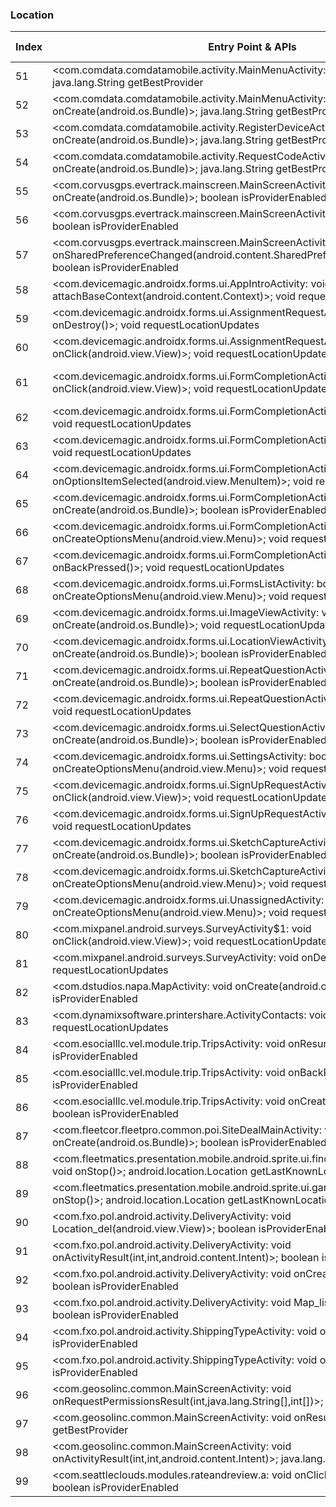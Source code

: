 ### Location
| Index | Entry Point & APIs | Screen shot | Resource id | Label |
| ------------- | ------------- | ------------- |-------------|-------------|
| 51 | <com.comdata.comdatamobile.activity.MainMenuActivity: void onResume()>; java.lang.String getBestProvider | ![](F:\COSMOS\output\py\Play_win8\Business\com.comdata.comdatamobile\com.comdata.comdatamobile.activity.MainMenuActivity.png) |  | D |
| 52 | <com.comdata.comdatamobile.activity.MainMenuActivity: void onCreate(android.os.Bundle)>; java.lang.String getBestProvider | ![](F:\COSMOS\output\py\Play_win8\Business\com.comdata.comdatamobile\com.comdata.comdatamobile.activity.MainMenuActivity.png) |  | D |
| 53 | <com.comdata.comdatamobile.activity.RegisterDeviceActivity: void onCreate(android.os.Bundle)>; java.lang.String getBestProvider | ![](F:\COSMOS\output\py\Play_win8\Business\com.comdata.comdatamobile\com.comdata.comdatamobile.activity.RegisterDeviceActivity.png) |  | D |
| 54 | <com.comdata.comdatamobile.activity.RequestCodeActivity: void onCreate(android.os.Bundle)>; java.lang.String getBestProvider | ![](F:\COSMOS\output\py\Play_win8\Business\com.comdata.comdatamobile\com.comdata.comdatamobile.activity.RequestCodeActivity.png) |  | D |
| 55 | <com.corvusgps.evertrack.mainscreen.MainScreenActivity: void onCreate(android.os.Bundle)>; boolean isProviderEnabled | ![](F:\COSMOS\output\py\Play_win8\Business\com.corvusgps.evertrack\com.corvusgps.evertrack.mainscreen.MainScreenActivity.png) |  | T |
| 56 | <com.corvusgps.evertrack.mainscreen.MainScreenActivity: void onResume()>; boolean isProviderEnabled | ![](F:\COSMOS\output\py\Play_win8\Business\com.corvusgps.evertrack\com.corvusgps.evertrack.mainscreen.MainScreenActivity.png) |  | T |
| 57 | <com.corvusgps.evertrack.mainscreen.MainScreenActivity: void onSharedPreferenceChanged(android.content.SharedPreferences,java.lang.String)>; boolean isProviderEnabled | ![](F:\COSMOS\output\py\Play_win8\Business\com.corvusgps.evertrack\com.corvusgps.evertrack.mainscreen.MainScreenActivity.png) |  | T |
| 58 | <com.devicemagic.androidx.forms.ui.AppIntroActivity: void attachBaseContext(android.content.Context)>; void requestLocationUpdates | ![](F:\COSMOS\output\py\Play_win8\Business\com.devicemagic.androidx.forms\com.devicemagic.androidx.forms.ui.AppIntroActivity.png) |  | |
| 59 | <com.devicemagic.androidx.forms.ui.AssignmentRequestActivity: void onDestroy()>; void requestLocationUpdates | ![](F:\COSMOS\output\py\Play_win8\Business\com.devicemagic.androidx.forms\com.devicemagic.androidx.forms.ui.AssignmentRequestActivity.png) |  | F |
| 60 | <com.devicemagic.androidx.forms.ui.AssignmentRequestActivity$1: void onClick(android.view.View)>; void requestLocationUpdates | ![](F:\COSMOS\output\py\Play_win8\Business\com.devicemagic.androidx.forms\com.devicemagic.androidx.forms.ui.AssignmentRequestActivity.png) |  | F |
| 61 | <com.devicemagic.androidx.forms.ui.FormCompletionActivity$15: void onClick(android.view.View)>; void requestLocationUpdates | ![](F:\COSMOS\output\py\Play_win8\Business\com.devicemagic.androidx.forms\com.devicemagic.androidx.forms.ui.FormCompletionActivity.png) | {'2131361955': <sensitive_component.SensitiveComponent.SensitiveView object at 0x0000012524181F28>} | |
| 62 | <com.devicemagic.androidx.forms.ui.FormCompletionActivity: void onResume()>; void requestLocationUpdates | ![](F:\COSMOS\output\py\Play_win8\Business\com.devicemagic.androidx.forms\com.devicemagic.androidx.forms.ui.FormCompletionActivity.png) |  | |
| 63 | <com.devicemagic.androidx.forms.ui.FormCompletionActivity: void onDestroy()>; void requestLocationUpdates | ![](F:\COSMOS\output\py\Play_win8\Business\com.devicemagic.androidx.forms\com.devicemagic.androidx.forms.ui.FormCompletionActivity.png) |  | |
| 64 | <com.devicemagic.androidx.forms.ui.FormCompletionActivity: boolean onOptionsItemSelected(android.view.MenuItem)>; void requestLocationUpdates | ![](F:\COSMOS\output\py\Play_win8\Business\com.devicemagic.androidx.forms\com.devicemagic.androidx.forms.ui.FormCompletionActivity.png) |  | |
| 65 | <com.devicemagic.androidx.forms.ui.FormCompletionActivity: void onCreate(android.os.Bundle)>; boolean isProviderEnabled | ![](F:\COSMOS\output\py\Play_win8\Business\com.devicemagic.androidx.forms\com.devicemagic.androidx.forms.ui.FormCompletionActivity.png) |  | |
| 66 | <com.devicemagic.androidx.forms.ui.FormCompletionActivity: boolean onCreateOptionsMenu(android.view.Menu)>; void requestLocationUpdates | ![](F:\COSMOS\output\py\Play_win8\Business\com.devicemagic.androidx.forms\com.devicemagic.androidx.forms.ui.FormCompletionActivity.png) |  | |
| 67 | <com.devicemagic.androidx.forms.ui.FormCompletionActivity: void onBackPressed()>; void requestLocationUpdates | ![](F:\COSMOS\output\py\Play_win8\Business\com.devicemagic.androidx.forms\com.devicemagic.androidx.forms.ui.FormCompletionActivity.png) |  | |
| 68 | <com.devicemagic.androidx.forms.ui.FormsListActivity: boolean onCreateOptionsMenu(android.view.Menu)>; void requestLocationUpdates | ![](F:\COSMOS\output\py\Play_win8\Business\com.devicemagic.androidx.forms\com.devicemagic.androidx.forms.ui.FormsListActivity.png) |  | F |
| 69 | <com.devicemagic.androidx.forms.ui.ImageViewActivity: void onCreate(android.os.Bundle)>; void requestLocationUpdates | ![](F:\COSMOS\output\py\Play_win8\Business\com.devicemagic.androidx.forms\com.devicemagic.androidx.forms.ui.ImageViewActivity.png) |  | F |
| 70 | <com.devicemagic.androidx.forms.ui.LocationViewActivity: void onCreate(android.os.Bundle)>; boolean isProviderEnabled | ![](F:\COSMOS\output\py\Play_win8\Business\com.devicemagic.androidx.forms\com.devicemagic.androidx.forms.ui.LocationViewActivity.png) |  | |
| 71 | <com.devicemagic.androidx.forms.ui.RepeatQuestionActivity: void onCreate(android.os.Bundle)>; boolean isProviderEnabled | ![](F:\COSMOS\output\py\Play_win8\Business\com.devicemagic.androidx.forms\com.devicemagic.androidx.forms.ui.RepeatQuestionActivity.png) |  | F |
| 72 | <com.devicemagic.androidx.forms.ui.RepeatQuestionActivity: void onDestroy()>; void requestLocationUpdates | ![](F:\COSMOS\output\py\Play_win8\Business\com.devicemagic.androidx.forms\com.devicemagic.androidx.forms.ui.RepeatQuestionActivity.png) |  | F |
| 73 | <com.devicemagic.androidx.forms.ui.SelectQuestionActivity: void onCreate(android.os.Bundle)>; boolean isProviderEnabled | ![](F:\COSMOS\output\py\Play_win8\Business\com.devicemagic.androidx.forms\com.devicemagic.androidx.forms.ui.SelectQuestionActivity.png) |  | |
| 74 | <com.devicemagic.androidx.forms.ui.SettingsActivity: boolean onCreateOptionsMenu(android.view.Menu)>; void requestLocationUpdates | ![](F:\COSMOS\output\py\Play_win8\Business\com.devicemagic.androidx.forms\com.devicemagic.androidx.forms.ui.SettingsActivity.png) |  | F |
| 75 | <com.devicemagic.androidx.forms.ui.SignUpRequestActivity$1: void onClick(android.view.View)>; void requestLocationUpdates | ![](F:\COSMOS\output\py\Play_win8\Business\com.devicemagic.androidx.forms\com.devicemagic.androidx.forms.ui.SignUpRequestActivity.png) |  | F |
| 76 | <com.devicemagic.androidx.forms.ui.SignUpRequestActivity: void onDestroy()>; void requestLocationUpdates | ![](F:\COSMOS\output\py\Play_win8\Business\com.devicemagic.androidx.forms\com.devicemagic.androidx.forms.ui.SignUpRequestActivity.png) |  | F |
| 77 | <com.devicemagic.androidx.forms.ui.SketchCaptureActivity: void onCreate(android.os.Bundle)>; boolean isProviderEnabled | ![](F:\COSMOS\output\py\Play_win8\Business\com.devicemagic.androidx.forms\com.devicemagic.androidx.forms.ui.SketchCaptureActivity.png) |  | |
| 78 | <com.devicemagic.androidx.forms.ui.SketchCaptureActivity: boolean onCreateOptionsMenu(android.view.Menu)>; void requestLocationUpdates | ![](F:\COSMOS\output\py\Play_win8\Business\com.devicemagic.androidx.forms\com.devicemagic.androidx.forms.ui.SketchCaptureActivity.png) |  | |
| 79 | <com.devicemagic.androidx.forms.ui.UnassignedActivity: boolean onCreateOptionsMenu(android.view.Menu)>; void requestLocationUpdates | ![](F:\COSMOS\output\py\Play_win8\Business\com.devicemagic.androidx.forms\com.devicemagic.androidx.forms.ui.UnassignedActivity.png) |  | |
| 80 | <com.mixpanel.android.surveys.SurveyActivity$1: void onClick(android.view.View)>; void requestLocationUpdates | ![](F:\COSMOS\output\py\Play_win8\Business\com.devicemagic.androidx.forms\com.mixpanel.android.surveys.SurveyActivity.png) |  | |
| 81 | <com.mixpanel.android.surveys.SurveyActivity: void onDestroy()>; void requestLocationUpdates | ![](F:\COSMOS\output\py\Play_win8\Business\com.devicemagic.androidx.forms\com.mixpanel.android.surveys.SurveyActivity.png) |  | |
| 82 | <com.dstudios.napa.MapActivity: void onCreate(android.os.Bundle)>; boolean isProviderEnabled | ![](F:\COSMOS\output\py\Play_win8\Business\com.dstudios.napa\com.dstudios.napa.MapActivity.png) |  | T |
| 83 | <com.dynamixsoftware.printershare.ActivityContacts: void onStop()>; void requestLocationUpdates | ![](F:\COSMOS\output\py\Play_win8\Business\com.dynamixsoftware.printershare\com.dynamixsoftware.printershare.ActivityContacts.png) |  | F |
| 84 | <com.esocialllc.vel.module.trip.TripsActivity: void onResume()>; boolean isProviderEnabled | ![](F:\COSMOS\output\py\Play_win8\Business\com.esocialllc.vel\com.esocialllc.vel.module.trip.TripsActivity.png) |  | T |
| 85 | <com.esocialllc.vel.module.trip.TripsActivity: void onBackPressed()>; boolean isProviderEnabled | ![](F:\COSMOS\output\py\Play_win8\Business\com.esocialllc.vel\com.esocialllc.vel.module.trip.TripsActivity.png) |  | T |
| 86 | <com.esocialllc.vel.module.trip.TripsActivity: void onCreate(android.os.Bundle)>; boolean isProviderEnabled | ![](F:\COSMOS\output\py\Play_win8\Business\com.esocialllc.vel\com.esocialllc.vel.module.trip.TripsActivity.png) |  | T |
| 87 | <com.fleetcor.fleetpro.common.poi.SiteDealMainActivity: void onCreate(android.os.Bundle)>; boolean isProviderEnabled | ![](F:\COSMOS\output\py\Play_win8\Business\com.fleetcor.prepaidcard\com.fleetcor.fleetpro.common.poi.SiteDealMainActivity.png) |  | T |
| 88 | <com.fleetmatics.presentation.mobile.android.sprite.ui.findnearest.AtvFindNearest: void onStop()>; android.location.Location getLastKnownLocation | ![](F:\COSMOS\output\py\Play_win8\Business\com.fleetmatics.presentation.mobile.android.sprite\com.fleetmatics.presentation.mobile.android.sprite.ui.findnearest.AtvFindNearest.png) |  | T |
| 89 | <com.fleetmatics.presentation.mobile.android.sprite.ui.garmin.AtvGarminMap: void onStop()>; android.location.Location getLastKnownLocation | ![](F:\COSMOS\output\py\Play_win8\Business\com.fleetmatics.presentation.mobile.android.sprite\com.fleetmatics.presentation.mobile.android.sprite.ui.garmin.AtvGarminMap.png) |  | T |
| 90 | <com.fxo.pol.android.activity.DeliveryActivity: void Location_del(android.view.View)>; boolean isProviderEnabled | ![](F:\COSMOS\output\py\Play_win8\Business\com.fxo.pol\com.fxo.pol.android.activity.DeliveryActivity.png) |  | T |
| 91 | <com.fxo.pol.android.activity.DeliveryActivity: void onActivityResult(int,int,android.content.Intent)>; boolean isProviderEnabled | ![](F:\COSMOS\output\py\Play_win8\Business\com.fxo.pol\com.fxo.pol.android.activity.DeliveryActivity.png) |  | T |
| 92 | <com.fxo.pol.android.activity.DeliveryActivity: void onCreate(android.os.Bundle)>; boolean isProviderEnabled | ![](F:\COSMOS\output\py\Play_win8\Business\com.fxo.pol\com.fxo.pol.android.activity.DeliveryActivity.png) |  | T |
| 93 | <com.fxo.pol.android.activity.DeliveryActivity: void Map_list(android.view.View)>; boolean isProviderEnabled | ![](F:\COSMOS\output\py\Play_win8\Business\com.fxo.pol\com.fxo.pol.android.activity.DeliveryActivity.png) |  | T |
| 94 | <com.fxo.pol.android.activity.ShippingTypeActivity: void onBackPressed()>; boolean isProviderEnabled | ![](F:\COSMOS\output\py\Play_win8\Business\com.fxo.pol\com.fxo.pol.android.activity.ShippingTypeActivity.png) |  | |
| 95 | <com.fxo.pol.android.activity.ShippingTypeActivity: void onStart()>; boolean isProviderEnabled | ![](F:\COSMOS\output\py\Play_win8\Business\com.fxo.pol\com.fxo.pol.android.activity.ShippingTypeActivity.png) |  | |
| 96 | <com.geosolinc.common.MainScreenActivity: void onRequestPermissionsResult(int,java.lang.String[],int[])>; boolean isProviderEnabled | ![](F:\COSMOS\output\py\Play_win8\Business\com.geosolinc.efmobile\com.geosolinc.common.MainScreenActivity.png) |  | F |
| 97 | <com.geosolinc.common.MainScreenActivity: void onResume()>; java.lang.String getBestProvider | ![](F:\COSMOS\output\py\Play_win8\Business\com.geosolinc.efmobile\com.geosolinc.common.MainScreenActivity.png) |  | F |
| 98 | <com.geosolinc.common.MainScreenActivity: void onActivityResult(int,int,android.content.Intent)>; java.lang.String getBestProvider | ![](F:\COSMOS\output\py\Play_win8\Business\com.geosolinc.efmobile\com.geosolinc.common.MainScreenActivity.png) |  | F |
| 99 | <com.seattleclouds.modules.rateandreview.a: void onClick(android.view.View)>; boolean isProviderEnabled | ![](F:\COSMOS\output\py\Play_win8\Business\unclaimed.money\com.seattleclouds.modules.rateandreview.NewRateAndCommentActivity.png) |  | D |
